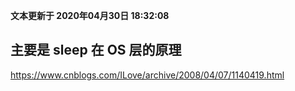 **文本更新于 2020年04月30日 18:32:08**

## 主要是 sleep 在 OS 层的原理

https://www.cnblogs.com/ILove/archive/2008/04/07/1140419.html